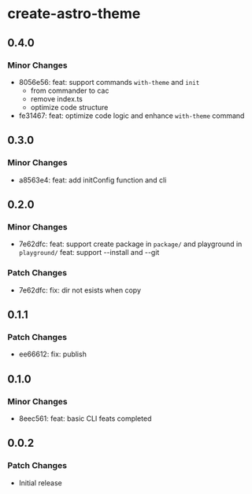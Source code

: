 # create-astro-theme

## 0.4.0

### Minor Changes

- 8056e56: feat: support commands `with-theme` and `init`
  - from commander to cac
  - remove index.ts
  - optimize code structure
- fe31467: feat: optimize code logic and enhance `with-theme` command

## 0.3.0

### Minor Changes

- a8563e4: feat: add initConfig function and cli

## 0.2.0

### Minor Changes

- 7e62dfc: feat: support create package in `package/` and playground in `playground/`
  feat: support --install and --git

### Patch Changes

- 7e62dfc: fix: dir not esists when copy

## 0.1.1

### Patch Changes

- ee66612: fix: publish

## 0.1.0

### Minor Changes

- 8eec561: feat: basic CLI feats completed

## 0.0.2

### Patch Changes

- Initial release
